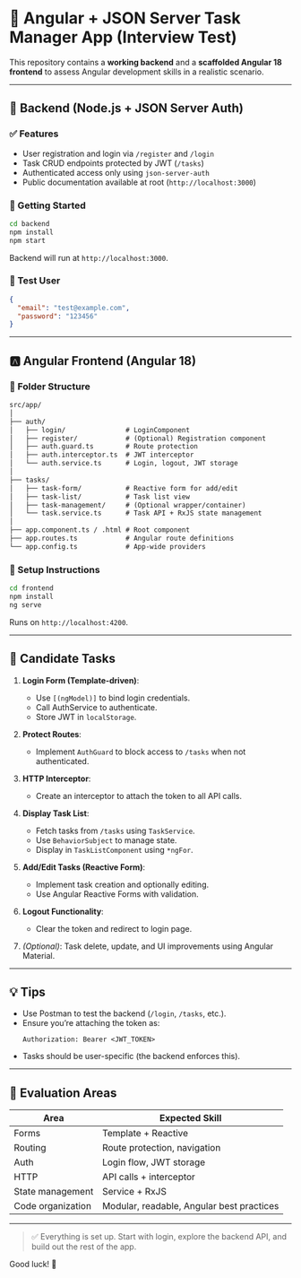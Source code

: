 
# 🧪 Angular + JSON Server Task Manager App (Interview Test)

This repository contains a **working backend** and a **scaffolded Angular 18 frontend** to assess Angular development skills in a realistic scenario.

---

## 🔧 Backend (Node.js + JSON Server Auth)

### ✅ Features
- User registration and login via `/register` and `/login`
- Task CRUD endpoints protected by JWT (`/tasks`)
- Authenticated access only using `json-server-auth`
- Public documentation available at root (`http://localhost:3000`)

### 🚀 Getting Started

```bash
cd backend
npm install
npm start
```

Backend will run at `http://localhost:3000`.

### 👤 Test User

```json
{
  "email": "test@example.com",
  "password": "123456"
}
```

---

## 🅰️ Angular Frontend (Angular 18)

### 📁 Folder Structure

```txt
src/app/
│
├── auth/
│   ├── login/               # LoginComponent
│   ├── register/            # (Optional) Registration component
│   ├── auth.guard.ts        # Route protection
│   ├── auth.interceptor.ts  # JWT interceptor
│   └── auth.service.ts      # Login, logout, JWT storage
│
├── tasks/
│   ├── task-form/           # Reactive form for add/edit
│   ├── task-list/           # Task list view
│   ├── task-management/     # (Optional wrapper/container)
│   └── task.service.ts      # Task API + RxJS state management
│
├── app.component.ts / .html # Root component
├── app.routes.ts            # Angular route definitions
└── app.config.ts            # App-wide providers
```

### 🔨 Setup Instructions

```bash
cd frontend
npm install
ng serve
```

Runs on `http://localhost:4200`.

---

## 🎯 Candidate Tasks

1. **Login Form (Template-driven)**:
   - Use `[(ngModel)]` to bind login credentials.
   - Call AuthService to authenticate.
   - Store JWT in `localStorage`.

2. **Protect Routes**:
   - Implement `AuthGuard` to block access to `/tasks` when not authenticated.

3. **HTTP Interceptor**:
   - Create an interceptor to attach the token to all API calls.

4. **Display Task List**:
   - Fetch tasks from `/tasks` using `TaskService`.
   - Use `BehaviorSubject` to manage state.
   - Display in `TaskListComponent` using `*ngFor`.

5. **Add/Edit Tasks (Reactive Form)**:
   - Implement task creation and optionally editing.
   - Use Angular Reactive Forms with validation.

6. **Logout Functionality**:
   - Clear the token and redirect to login page.

7. *(Optional)*: Task delete, update, and UI improvements using Angular Material.

---

## 💡 Tips

- Use Postman to test the backend (`/login`, `/tasks`, etc.).
- Ensure you’re attaching the token as:
  ```http
  Authorization: Bearer <JWT_TOKEN>
  ```
- Tasks should be user-specific (the backend enforces this).

---

## 🧠 Evaluation Areas

| Area              | Expected Skill |
|-------------------|----------------|
| Forms             | Template + Reactive |
| Routing           | Route protection, navigation |
| Auth              | Login flow, JWT storage |
| HTTP              | API calls + interceptor |
| State management  | Service + RxJS |
| Code organization | Modular, readable, Angular best practices |

---

> ✅ Everything is set up. Start with login, explore the backend API, and build out the rest of the app.

Good luck! 🚀
